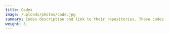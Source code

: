 ```yaml
---
title: Codes
image: /uploads/photos/code.jpg
summary: Codes description and link to their repositories. These codes are used to produce results used in publiched articles and conference talks.
weight: 3
---
```

